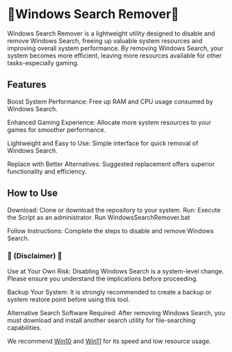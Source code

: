 # 👀Windows Search Remover👀

Windows Search Remover is a lightweight utility designed to disable and remove Windows Search, freeing up valuable system resources and improving overall system performance. By removing Windows Search, your system becomes more efficient, leaving more resources available for other tasks-especially gaming.


## Features

Boost System Performance: Free up RAM and CPU usage consumed by Windows Search.

Enhanced Gaming Experience: Allocate more system resources to your games for smoother performance.

Lightweight and Easy to Use: Simple interface for quick removal of Windows Search.

Replace with Better Alternatives: Suggested replacement offers superior functionality and efficiency.

## How to Use

Download: Clone or download the repository to your system.
Run: Execute the Script as an administrator.
Run WindowsSearchRemover.bat

Follow Instructions: 
Complete the steps to disable and remove Windows Search.

### 🚨 (Disclaimer) 🚨
Use at Your Own Risk: Disabling Windows Search is a system-level change. Please ensure you understand the implications before proceeding.

Backup Your System: It is strongly recommended to create a backup or system restore point before using this tool.

Alternative Search Software Required: After removing Windows Search, you must download and install another search utility for file-searching capabilities. 

We recommend [Win10](https://github.com/Open-Shell/Open-Shell-Menu/releases/tag/v4.4.191) and [Win11](https://www.startallback.com/) for its speed and low resource usage.







